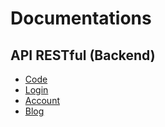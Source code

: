 # Documentations
## API RESTful (Backend)
* [Code](./API_REST/Code.md)
* [Login](./API_REST/Login.md)
* [Account](./API_REST/Account.md)
* [Blog](./API_REST/Blog.md)